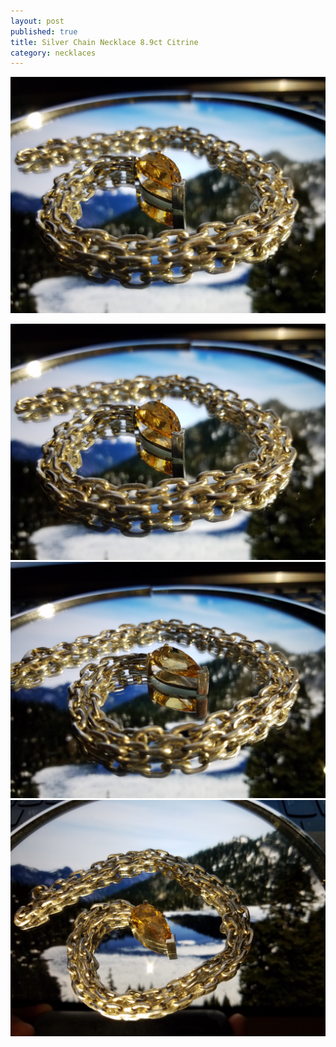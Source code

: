 ```yaml
---
layout: post
published: true
title: Silver Chain Necklace 8.9ct Citrine
category: necklaces
---
```

![silver_citrine_8.9ct_32g.jpg](/images/jewelry/necklace/silver_citrine_8.9ct_32g.jpg)
<!--more-->
![silver_citrine_8.9ct_32g-2.jpg](/images/jewelry/necklace/silver_citrine_8.9ct_32g-2.jpg)
![silver_citrine_8.9ct_32g-3.jpg](/images/jewelry/necklace/silver_citrine_8.9ct_32g-3.jpg)
![silver_citrine_8.9ct_32g-4.jpg](/images/jewelry/necklace/silver_citrine_8.9ct_32g-4.jpg)